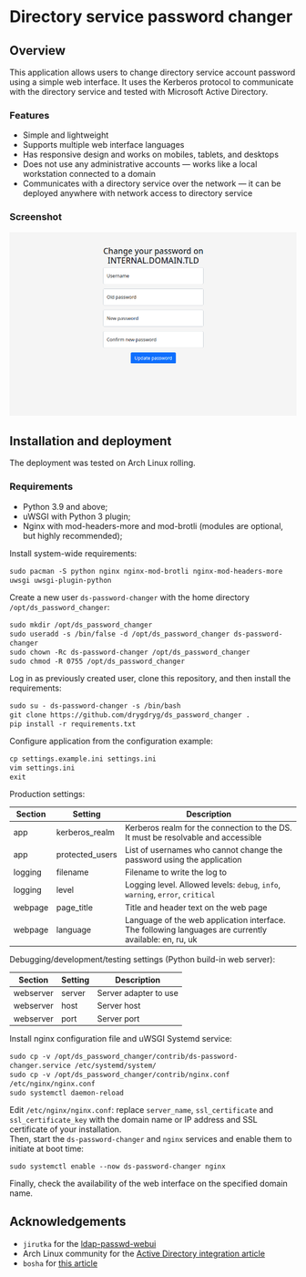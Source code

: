 # Directory service password changer
## Overview
This application allows users to change directory service account password using a simple web interface.
It uses the Kerberos protocol to communicate with the directory service and tested with Microsoft Active Directory.  
### Features
- Simple and lightweight
- Supports multiple web interface languages
- Has responsive design and works on mobiles, tablets, and desktops
- Does not use any administrative accounts — works like a local workstation connected to a domain
- Communicates with a directory service over the network — it can be deployed anywhere with network access to directory service
### Screenshot
![Web UI screenshot](doc/web_ui_screenshot.png)

## Installation and deployment
The deployment was tested on Arch Linux rolling.
### Requirements
- Python 3.9 and above;
- uWSGI with Python 3 plugin;
- Nginx with mod-headers-more and mod-brotli (modules are optional, but highly recommended);

Install system-wide requirements:
```
sudo pacman -S python nginx nginx-mod-brotli nginx-mod-headers-more uwsgi uwsgi-plugin-python
```

Create a new user `ds-password-changer` with the home directory `/opt/ds_password_changer`:
```
sudo mkdir /opt/ds_password_changer
sudo useradd -s /bin/false -d /opt/ds_password_changer ds-password-changer
sudo chown -Rc ds-password-changer /opt/ds_password_changer
sudo chmod -R 0755 /opt/ds_password_changer
```
Log in as previously created user, clone this repository, and then install the requirements:
```
sudo su - ds-password-changer -s /bin/bash
git clone https://github.com/drygdryg/ds_password_changer .
pip install -r requirements.txt
```
Configure application from the configuration example:
```
cp settings.example.ini settings.ini
vim settings.ini
exit
```
Production settings:

| Section | Setting | Description |
| --- | --- | --- |
| app | kerberos_realm | Kerberos realm for the connection to the DS. It must be resolvable and accessible
| app | protected_users | List of usernames who cannot change the password using the application
| logging | filename | Filename to write the log to
| logging | level | Logging level. Allowed levels: `debug`, `info`, `warning`, `error`, `critical`
| webpage | page_title | Title and header text on the web page
| webpage | language | Language of the web application interface. The following languages are currently available: en, ru, uk

Debugging/development/testing settings (Python build-in web server):

| Section | Setting | Description |
| --- | --- | --- |
| webserver | server | Server adapter to use
| webserver | host | Server host
| webserver | port | Server port

Install nginx configuration file and uWSGI Systemd service:
```
sudo cp -v /opt/ds_password_changer/contrib/ds-password-changer.service /etc/systemd/system/
sudo cp -v /opt/ds_password_changer/contrib/nginx.conf /etc/nginx/nginx.conf
sudo systemctl daemon-reload
```
Edit `/etc/nginx/nginx.conf`: replace `server_name`, `ssl_certificate` and `ssl_certificate_key` with the domain name or IP address and SSL certificate of your installation.  
Then, start the `ds-password-changer` and `nginx` services and enable them to initiate at boot time:
```
sudo systemctl enable --now ds-password-changer nginx
```
Finally, check the availability of the web interface on the specified domain name.

## Acknowledgements
- `jirutka` for the [ldap-passwd-webui](https://github.com/jirutka/ldap-passwd-webui)
- Arch Linux community for the [Active Directory integration article](https://wiki.archlinux.org/title/Active_Directory_integration)
- `bosha` for [this article](https://the-bosha.ru/2017/01/04/zapusk-flask-prilozheniia-c-uwsgi-virtualenv-i-nginx/)
